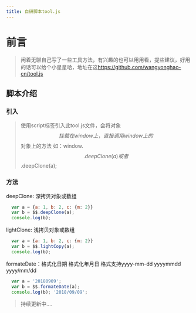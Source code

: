 ```yaml
---
title: 自研脚本tool.js
---
```


# 前言

> 闲着无聊自己写了一些工具方法，有兴趣的也可以用用看，提些建议，好用的话可以给个小星星哈，地址在这<https://github.com/wangyonghao-cn/tool.js>

<!--more-->

## 脚本介绍

### 引入
> 使用script标签引入此tool.js文件，会将对象$$挂载在window上，直接调用window上的$$对象上的方法 如：window.$$.deepClone(a) 或者 $$.deepClone(a);

### 方法

deepClone: 深拷贝对象或数组
```js
  var a = {a: 1, b: 2, c: {m: 2}}
  var b = $$.deepClone(a);
  console.log(b);
```
 
lightClone: 浅拷贝对象或数组

```js
  var a = {a: 1, b: 2, c: {m: 2}}
  var b = $$.lightCopy(a);
  console.log(b);
```

formateDate：格式化日期 格式化年月日 格式支持yyyy-mm-dd yyyymmdd yyyy/mm/dd

```js
  var a = '20180909';
  var b = $$.formateDate(a);
  console.log(b); '2018/09/09';
```

> 持续更新中....